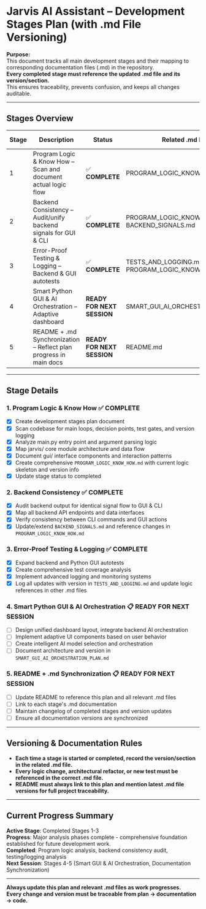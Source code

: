 # Jarvis AI Assistant – Development Stages Plan (with .md File Versioning)

**Purpose:**  
This document tracks all main development stages and their mapping to corresponding documentation files (.md) in the repository.  
**Every completed stage must reference the updated .md file and its version/section.**  
This ensures traceability, prevents confusion, and keeps all changes auditable.

---

## Stages Overview

| Stage | Description | Status | Related .md File(s) | Last Updated |
|-------|-------------|--------|---------------------|--------------|
| 1 | Program Logic & Know How – Scan and document actual logic flow | ✅ **COMPLETE** | PROGRAM_LOGIC_KNOW_HOW.md | 2024-01-09 |
| 2 | Backend Consistency – Audit/unify backend signals for GUI & CLI | ✅ **COMPLETE** | PROGRAM_LOGIC_KNOW_HOW.md, BACKEND_SIGNALS.md | 2024-01-09 |
| 3 | Error-Proof Testing & Logging – Backend & GUI autotests | ✅ **COMPLETE** | TESTS_AND_LOGGING.md, PROGRAM_LOGIC_KNOW_HOW.md | 2024-01-09 |
| 4 | Smart Python GUI & AI Orchestration – Adaptive dashboard | **READY FOR NEXT SESSION** | SMART_GUI_AI_ORCHESTRATION_PLAN.md | 2024-01-09 |
| 5 | README + .md Synchronization – Reflect plan progress in main docs | **READY FOR NEXT SESSION** | README.md | 2024-01-09 |

---

## Stage Details

### 1. Program Logic & Know How ✅ **COMPLETE**
- [x] Create development stages plan document
- [x] Scan codebase for main loops, decision points, test gates, and version logging
- [x] Analyze main.py entry point and argument parsing logic
- [x] Map jarvis/ core module architecture and data flow
- [x] Document gui/ interface components and interaction patterns
- [x] Create comprehensive `PROGRAM_LOGIC_KNOW_HOW.md` with current logic skeleton and version info
- [x] Update stage status to completed

### 2. Backend Consistency ✅ **COMPLETE**
- [x] Audit backend output for identical signal flow to GUI & CLI
- [x] Map all backend API endpoints and data interfaces
- [x] Verify consistency between CLI commands and GUI actions
- [x] Update/extend `BACKEND_SIGNALS.md` and reference changes in `PROGRAM_LOGIC_KNOW_HOW.md`

### 3. Error-Proof Testing & Logging ✅ **COMPLETE**
- [x] Expand backend and Python GUI autotests
- [x] Create comprehensive test coverage analysis
- [x] Implement advanced logging and monitoring systems
- [x] Log all updates with version in `TESTS_AND_LOGGING.md` and update logic references in other .md files

### 4. Smart Python GUI & AI Orchestration 📋 **READY FOR NEXT SESSION**
- [ ] Design unified dashboard layout, integrate backend AI orchestration
- [ ] Implement adaptive UI components based on user behavior
- [ ] Create intelligent AI model selection and orchestration
- [ ] Document architecture and version in `SMART_GUI_AI_ORCHESTRATION_PLAN.md`

### 5. README + .md Synchronization 📋 **READY FOR NEXT SESSION**
- [ ] Update README to reference this plan and all relevant .md files
- [ ] Link to each stage's .md documentation
- [ ] Maintain changelog of completed stages and version updates
- [ ] Ensure all documentation versions are synchronized

---

## Versioning & Documentation Rules

- **Each time a stage is started or completed, record the version/section in the related .md file.**
- **Every logic change, architectural refactor, or new test must be referenced in the correct .md file.**
- **README must always link to this plan and mention latest .md file versions for full project traceability.**

---

## Current Progress Summary

**Active Stage**: Completed Stages 1-3  
**Progress**: Major analysis phases complete - comprehensive foundation established for future development work.  
**Completed**: Program logic analysis, backend consistency audit, testing/logging analysis  
**Next Session**: Stages 4-5 (Smart GUI & AI Orchestration, Documentation Synchronization)  

---

**Always update this plan and relevant .md files as work progresses.  
Every change and version must be traceable from plan → documentation → code.**